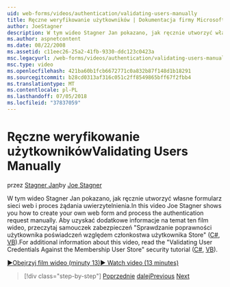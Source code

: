 ```yaml
---
uid: web-forms/videos/authentication/validating-users-manually
title: Ręczne weryfikowanie użytkowników | Dokumentacja firmy Microsoft
author: JoeStagner
description: W tym wideo Stagner Jan pokazano, jak ręcznie utworzyć własne formularz sieci web i proces żądania uwierzytelnienia. Aby uzyskać dodatkowe informacje na temat tego vi...
ms.author: aspnetcontent
ms.date: 08/22/2008
ms.assetid: c11eec26-25a2-41fb-9330-ddc123c0423a
msc.legacyurl: /web-forms/videos/authentication/validating-users-manually
msc.type: video
ms.openlocfilehash: 421ba60b1fcb6672771c0a832b87f148d1b18291
ms.sourcegitcommit: b28cd0313af316c051c2ff8549865bff67f2fbb4
ms.translationtype: MT
ms.contentlocale: pl-PL
ms.lasthandoff: 07/05/2018
ms.locfileid: "37837059"
---
```

<a name="validating-users-manually"></a><span data-ttu-id="42183-104">Ręczne weryfikowanie użytkowników</span><span class="sxs-lookup"><span data-stu-id="42183-104">Validating Users Manually</span></span>
====================
<span data-ttu-id="42183-105">przez [Stagner Jan](https://github.com/JoeStagner)</span><span class="sxs-lookup"><span data-stu-id="42183-105">by [Joe Stagner](https://github.com/JoeStagner)</span></span>

<span data-ttu-id="42183-106">W tym wideo Stagner Jan pokazano, jak ręcznie utworzyć własne formularz sieci web i proces żądania uwierzytelnienia.</span><span class="sxs-lookup"><span data-stu-id="42183-106">In this video Joe Stagner shows you how to create your own web form and process the authentication request manually.</span></span> <span data-ttu-id="42183-107">Aby uzyskać dodatkowe informacje na temat ten film wideo, przeczytaj samouczek zabezpieczeń "Sprawdzanie poprawności użytkownika poświadczeń względem członkostwa użytkownika Store" ([C#](../../overview/older-versions-security/membership/validating-user-credentials-against-the-membership-user-store-cs.md), [VB](../../overview/older-versions-security/membership/validating-user-credentials-against-the-membership-user-store-vb.md)).</span><span class="sxs-lookup"><span data-stu-id="42183-107">For additional information about this video, read the "Validating User Credentials Against the Membership User Store" security tutorial ([C#](../../overview/older-versions-security/membership/validating-user-credentials-against-the-membership-user-store-cs.md), [VB](../../overview/older-versions-security/membership/validating-user-credentials-against-the-membership-user-store-vb.md)).</span></span>

[<span data-ttu-id="42183-108">&#9654;Obejrzyj film wideo (minuty 13)</span><span class="sxs-lookup"><span data-stu-id="42183-108">&#9654; Watch video (13 minutes)</span></span>](https://channel9.msdn.com/Blogs/ASP-NET-Site-Videos/validating-users-manually)

> [!div class="step-by-step"]
> <span data-ttu-id="42183-109">[Poprzednie](creating-user-accounts-programmatically.md)
> [dalej](validating-users-with-the-login-control.md)</span><span class="sxs-lookup"><span data-stu-id="42183-109">[Previous](creating-user-accounts-programmatically.md)
[Next](validating-users-with-the-login-control.md)</span></span>
